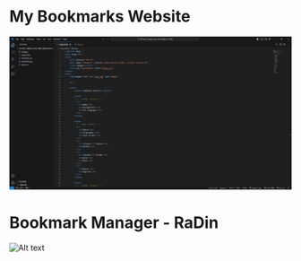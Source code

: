 # My Bookmarks Website

![Alt text](README.png)

# Bookmark Manager - RaDin

![Alt text](README-1.png)